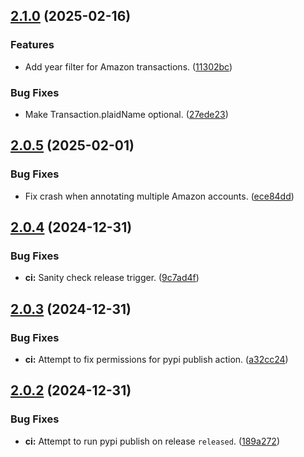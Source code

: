 ## [2.1.0](https://github.com/elsell/monarch-money-amazon-connector/compare/v2.0.5...v2.1.0) (2025-02-16)


### Features

* Add year filter for Amazon transactions. ([11302bc](https://github.com/elsell/monarch-money-amazon-connector/commit/11302bc52f8524bd31a3cd2051d202947dcf279d))


### Bug Fixes

* Make Transaction.plaidName optional. ([27ede23](https://github.com/elsell/monarch-money-amazon-connector/commit/27ede232ab8c69e44930dc26ad23b740660f5826))

## [2.0.5](https://github.com/elsell/monarch-money-amazon-connector/compare/v2.0.4...v2.0.5) (2025-02-01)


### Bug Fixes

* Fix crash when annotating multiple Amazon accounts. ([ece84dd](https://github.com/elsell/monarch-money-amazon-connector/commit/ece84dd12b458296e8c10c2d9a914e8e63e966e2))

## [2.0.4](https://github.com/elsell/monarch-money-amazon-connector/compare/v2.0.3...v2.0.4) (2024-12-31)


### Bug Fixes

* **ci:** Sanity check release trigger. ([9c7ad4f](https://github.com/elsell/monarch-money-amazon-connector/commit/9c7ad4fab8d4539e4ee8165a02b94917dd3aa463))

## [2.0.3](https://github.com/elsell/monarch-money-amazon-connector/compare/v2.0.2...v2.0.3) (2024-12-31)


### Bug Fixes

* **ci:** Attempt to fix permissions for pypi publish action. ([a32cc24](https://github.com/elsell/monarch-money-amazon-connector/commit/a32cc24b3e0b0750ccae192a9d98113bdbbb4e96))

## [2.0.2](https://github.com/elsell/monarch-money-amazon-connector/compare/v2.0.1...v2.0.2) (2024-12-31)


### Bug Fixes

* **ci:** Attempt to run pypi publish on release `released`. ([189a272](https://github.com/elsell/monarch-money-amazon-connector/commit/189a27246848013dc0ae7c1646196aeb48fd2239))

